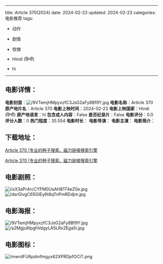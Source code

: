 
---
title: Article 370(2024)
date: 2024-02-23
updated: 2024-02-23
categories: 电影推荐
tags:
- 动作
- 剧情
- 惊悚

- Hindi (हिन्दी)
- hi
---


> 

## **电影详情**：

**电影封面**：<img src="https://image.tmdb.org/t/p/w200/9VTemjHMpyxzfC3JsG2aFy8Bf9Y.jpg" alt="/9VTemjHMpyxzfC3JsG2aFy8Bf9Y.jpg" title="/9VTemjHMpyxzfC3JsG2aFy8Bf9Y.jpg">
**电影名称**：Article 370
**原产地片名**：Article 370
**电影上映时间**：2024-02-23
**电影上映国家**：Hindi (हिन्दी)
**原产地语言**：hi
**包含成人内容**：False
**是否纪录片**：False
**电影评分**：0.0
**评分人数**：0
**热门程度**：35.554
**电影时长**：
**电影导演**：
**电影主演**：
**电影简介**：

## **下载地址**：
[Article 370 |专业的种子搜索、磁力链接搜索引擎](https://movie.amd794.com:2083/?search=Article%20370&ordering=&mode=match_phrase&page_size=10&page=1)

[Article 370 |专业的种子搜索、磁力链接搜索引擎](https://movie.amd794.com:2083/?search=Article%20370&ordering=&mode=match_phrase&page_size=10&page=1)
 

## **电影剧照**：
<img src="https://image.tmdb.org/t/p/original/ixX3aPr4rcCYFM0UsAH81T4eZ0e.jpg" alt="/ixX3aPr4rcCYFM0UsAH81T4eZ0e.jpg" title="/ixX3aPr4rcCYFM0UsAH81T4eZ0e.jpg"><img src="https://image.tmdb.org/t/p/original/dsrGlvgC65GIEy6t8qTnPmRDdjm.jpg" alt="/dsrGlvgC65GIEy6t8qTnPmRDdjm.jpg" title="/dsrGlvgC65GIEy6t8qTnPmRDdjm.jpg">

## **电影海报**：
<img src="https://image.tmdb.org/t/p/original/9VTemjHMpyxzfC3JsG2aFy8Bf9Y.jpg" alt="/9VTemjHMpyxzfC3JsG2aFy8Bf9Y.jpg" title="/9VTemjHMpyxzfC3JsG2aFy8Bf9Y.jpg"><img src="https://image.tmdb.org/t/p/original/a2Mgju6lpghVdgyLA5LRx2Ega5i.jpg" alt="/a2Mgju6lpghVdgyLA5LRx2Ega5i.jpg" title="/a2Mgju6lpghVdgyLA5LRx2Ega5i.jpg">

## **电影图标**：
<img src="https://image.tmdb.org/t/p/original/mwrdFU6pdmfmgyx62XPRDpfOCiT.png" alt="/mwrdFU6pdmfmgyx62XPRDpfOCiT.png" title="/mwrdFU6pdmfmgyx62XPRDpfOCiT.png">
